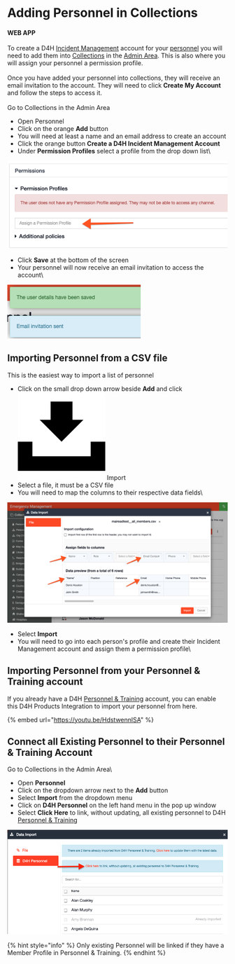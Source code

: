 # Adding Personnel in Collections

#### WEB APP

To create a D4H [Incident Management](../getting-started.md) account for your [personnel](./) you will need to add them into [Collections](../admin-area/collections/) in the [Admin Area](../admin-area/). This is also where you will assign your personnel a permission profile.\
\
Once you have added your personnel into collections, they will receive an email invitation to the account. They will need to click **Create My Account** and follow the steps to access it. \
\
Go to Collections in the Admin Area

* Open Personnel
* Click on the orange **Add** button
* You will need at least a name and an email address to create an account
* Click the orange button **Create a D4H Incident Management Account**
* Under **Permission Profiles** select a profile from the drop down list\


![](<../../.gitbook/assets/permission profiles.png>)

* Click **Save** at the bottom of the screen
* Your personnel will now receive an email invitation to access the account\


![](<../../.gitbook/assets/the user details have been saved.png>)

## Importing Personnel from a CSV file

This is the easiest way to import a list of personnel

* Click on the small drop down arrow beside **Add** and click <img src="../../.gitbook/assets/import icon.png" alt="Image Placeholder" data-size="line"> Import
* Select a file, it must be a CSV file
* You will need to map the columns to their respective data fields\


![](<../../.gitbook/assets/importing personnel from a csv file.png>)

* Select **Import**
* You will need to go into each person's profile and create their Incident Management account and assign them a permission profile\


## Importing Personnel from your Personnel & Training account

If you already have a D4H [Personnel & Training](../../personnel-and-training/getting-started.md) account, you can enable this D4H Products Integration to import your personnel from here. &#x20;

{% embed url="https://youtu.be/HdstwennlSA" %}

## Connect all Existing Personnel to their Personnel & Training Account

Go to Collections in the Admin Area\


* Open **Personnel**&#x20;
* Click on the dropdown arrow next to the **Add** button
* Select **Import** from the dropdown menu
* Click on **D4H Personnel** on the left hand menu in the pop up window
* Select **Click Here** to link, without updating, all existing personnel to D4H [Personnel & Training](https://support.d4h.org/personnel-and-training/getting-started)

![](<../../.gitbook/assets/Screenshot 2022-01-20 at 15.09.41.png>)

{% hint style="info" %}
Only existing Personnel will be linked if they have a Member Profile in Personnel & Training.
{% endhint %}
